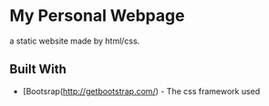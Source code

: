# My Personal Webpage

a static website made by html/css. 


## Built With

* [Bootsrap(http://getbootstrap.com/) - The css framework used
